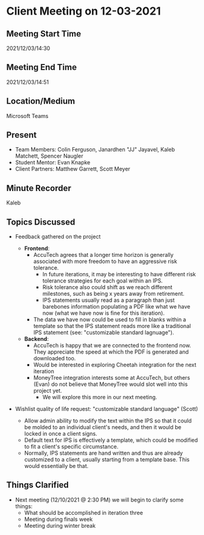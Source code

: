 # Client Meeting on 12-03-2021

## Meeting Start Time

2021/12/03/14:30

## Meeting End Time

2021/12/03/14:51

## Location/Medium

Microsoft Teams

## Present

- Team Members: Colin Ferguson, Janardhen "JJ" Jayavel, Kaleb Matchett, Spencer Naugler
- Student Mentor: Evan Knapke
- Client Partners: Matthew Garrett, Scott Meyer

## Minute Recorder

Kaleb

## Topics Discussed

- Feedback gathered on the project
  - **Frontend**:
    - AccuTech agrees that a longer time horizon is generally associated with more freedom to have an aggressive risk tolerance.
      - In future iterations, it may be interesting to have different risk tolerance strategies for each goal within an IPS.
      - Risk tolerance also could shift as we reach different milestones, such as being x years away from retirement.
      - IPS statements usually read as a paragraph than just barebones information populating a PDF like what we have now (what we have now is fine for this iteration).
    - The data we have now could be used to fill in blanks within a template so that the IPS statement reads more like a traditional IPS statement (see: "customizable standard lagnuage").
  - **Backend**:
    - AccuTech is happy that we are connected to the frontend now. They appreciate the speed at which the PDF is generated and downloaded too.
    - Would be interested in exploring Cheetah integration for the next iteration
    - MoneyTree integration interests some at AccuTech, but others (Evan) do not believe that MoneyTree would slot well into this project yet.
      - We will explore this more in our next meeting.
 
- Wishlist quality of life request: "customizable standard language" (Scott)
  - Allow admin ability to modify the text within the IPS so that it could be molded to an individual client's needs, and then it would be locked in once a client signs.
  - Default text for IPS is effectively a template, which could be modified to fit a client's specific circumstance.
  - Normally, IPS statements are hand written and thus are already customized to a client, usually starting from a template base. This would essentially be that.

## Things Clarified

- Next meeting (12/10/2021 @ 2:30 PM) we will begin to clarify some things:
  - What should be accomplished in iteration three
  - Meeting during finals week
  - Meeting during winter break
